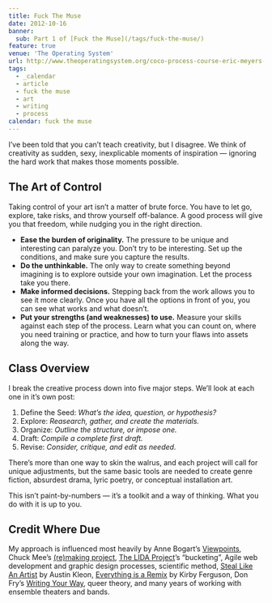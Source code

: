 ```yaml
---
title: Fuck The Muse
date: 2012-10-16
banner:
  sub: Part 1 of [Fuck the Muse](/tags/fuck-the-muse/)
feature: true
venue: 'The Operating System'
url: http://www.theoperatingsystem.org/coco-process-course-eric-meyers-fuck-the-muse-creativity-mini-series-lesson-1/
tags:
  - _calendar
  - article
  - fuck the muse
  - art
  - writing
  - process
calendar: fuck the muse
---
```


I’ve been told that you can’t teach creativity, but I disagree.
We think of creativity as sudden, sexy, inexplicable moments of inspiration —
ignoring the hard work that makes those moments possible.


## The Art of Control

Taking control of your art isn’t a matter of brute force. You have to
let go, explore, take risks, and throw yourself off-balance. A good
process will give you that freedom, while nudging you in the right
direction.

- **Ease the burden of originality.** The pressure to be unique and
  interesting can paralyze you. Don’t try to be interesting. Set up
  the conditions, and make sure you capture the results.
- **Do the unthinkable.** The only way to create something beyond
  imagining is to explore outside your own imagination. Let the
  process take you there.
- **Make informed decisions.** Stepping back from the work allows you
  to see it more clearly. Once you have all the options in front of
  you, you can see what works and what doesn’t.
- **Put your strengths (and weaknesses) to use.** Measure your skills
  against each step of the process. Learn what you can count on, where
  you need training or practice, and how to turn your flaws into
  assets along the way.


## Class Overview

I break the creative process down into five major steps. We’ll look at
each one in it’s own post:

1.  Define the Seed: *What’s the idea, question, or hypothesis?*
2.  Explore: *Reasearch, gather, and create the materials.*
3.  Organize: *Outline the structure, or impose one.*
4.  Draft: *Compile a complete first draft.*
5.  Revise: *Consider, critique, and edit as needed.*

There’s more than one way to skin the walrus, and each project will call
for unique adjustments, but the same basic tools are needed to create
genre fiction, absurdest drama, lyric poetry, or conceptual installation
art.

This isn’t paint-by-numbers — it’s a toolkit and a way of thinking. What
you do with it is up to you.


## Credit Where Due

My approach is influenced most heavily by
Anne Bogart’s [Viewpoints][Viewpoints],
Chuck Mee’s [(re)making project][(re)making project],
[The LIDA Project][The LIDA Project]’s “bucketing”,
Agile web development and
graphic design processes,
scientific method,
[Steal Like An Artist][Steal Like An Artist] by Austin Kleon,
[Everything is a Remix][Everything is a Remix] by Kirby Ferguson,
Don Fry’s [Writing Your Way][Writing Your Way],
queer theory,
and many years of working with
ensemble theaters and bands.

[Viewpoints]: http://en.wikipedia.org/wiki/Viewpoints
[(re)making project]: http://www.charlesmee.org/indexf.html
[The LIDA Project]: http://lida.org/
[Writing Your Way]: http://donfry.wordpress.com/
[Steal Like An Artist]: https://austinkleon.com/steal/
[Everything is a Remix]: https://www.everythingisaremix.info/
